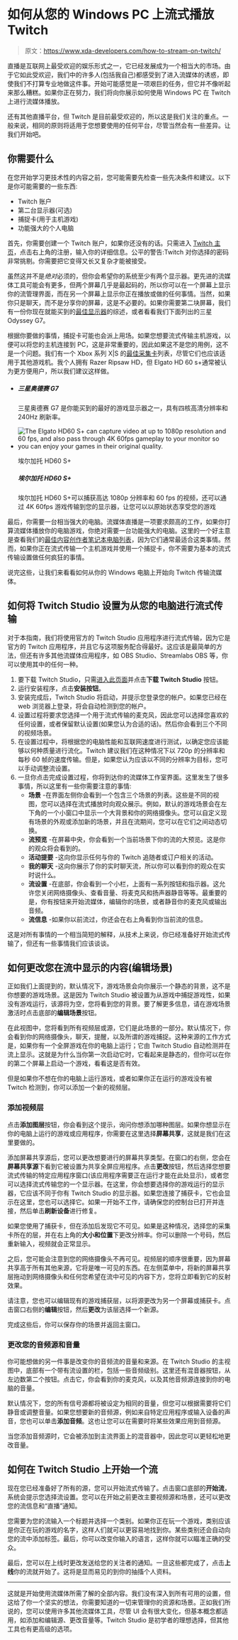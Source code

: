 # 如何从您的 Windows PC 上流式播放 Twitch

> 原文：<https://www.xda-developers.com/how-to-stream-on-twitch/>

直播是互联网上最受欢迎的娱乐形式之一，它已经发展成为一个相当大的市场。由于它如此受欢迎，我们中的许多人(包括我自己)都感受到了进入流媒体的诱惑，即使我们不打算专业地做这件事。开始可能感觉是一项艰巨的任务，但它并不像听起来那么糟糕。如果你正在努力，我们将向你展示如何使用 Windows PC 在 Twitch 上进行流媒体播放。

还有其他直播平台，但 Twitch 是目前最受欢迎的，所以这是我们关注的重点。一般来说，相同的原则将适用于您想要使用的任何平台，尽管当然会有一些差异。让我们开始吧。

## 你需要什么

在您开始学习更技术性的内容之前，您可能需要先检查一些先决条件和建议。以下是你可能需要的一些东西:

*   Twitch 账户
*   第二台显示器(可选)
*   捕捉卡(用于主机游戏)
*   功能强大的个人电脑

首先，你需要创建一个 Twitch 账户，如果你还没有的话。只需进入 [Twitch 主页](https://www.twitch.tv)，点击右上角的注册，输入你的详细信息。公平的警告:Twitch 对你选择的密码非常挑剔。你需要把它变得又长又复杂才能被接受。

虽然这并不是*绝对*必须的，但你会希望你的系统至少有两个显示器。更先进的流媒体工具可能会有更多，但两个屏幕几乎是最起码的，所以你可以在一个屏幕上显示你的流管理界面，而在另一个屏幕上显示你正在播放或做的任何事情。当然，如果你只是聊天，而不是分享你的屏幕，这是不必要的。如果你需要第二块屏幕，我们有一份你现在就能买到的[最佳显示器](https://www.xda-developers.com/best-monitors/)的综述，或者看看我们下面列出的三星 Odyssey G7。

根据你要做的事情，捕捉卡可能也会派上用场。如果您想要流式传输主机游戏，以便可以将您的主机连接到 PC，这是非常重要的，因此如果这不是您的用例，这不是一个问题。我们有一个 Xbox 系列 X|S 的[最佳采集卡](https://www.xda-developers.com/best-capture-cards-xbox-series-x-s/)列表，尽管它们也应该适用于其他游戏机。我个人拥有 Razer Ripsaw HD，但 Elgato HD 60 s+通常被认为更方便用户，所以我们建议这样做。

*   ##### 三星奥德赛 G7

    三星奥德赛 G7 是你能买到的最好的游戏显示器之一，具有四核高清分辨率和 240Hz 刷新率。

*   <picture>![The Elgato HD60 S+ can capture video at up to 1080p resolution and 60 fps, and also pass through 4K 60fps gameplay to your monitor so you can enjoy your games in their original quality.](img/918f5e6fed20519c2c290d2bb9692ddc.png)</picture>

    埃尔加托 HD60 S+

    ##### 埃尔加托 HD60 S+

    埃尔加托 HD60 S+可以捕获高达 1080p 分辨率和 60 fps 的视频，还可以通过 4K 60fps 游戏传输到您的显示器，让您可以以原始状态享受您的游戏

最后，你需要一台相当强大的电脑。流媒体直播是一项要求颇高的工作，如果你打算流媒体播放你的电脑游戏，你绝对需要一台功能强大的电脑。这里的一个好主意是查看我们的[最佳内容创作者笔记本电脑列表](https://www.xda-developers.com/best-creator-laptops/)，因为它们通常最适合这类事情。然而，如果你正在流式传输一个主机游戏并使用一个捕捉卡，你不需要为基本的流式传输设置做任何疯狂的事情。

说完这些，让我们来看看如何从你的 Windows 电脑上开始向 Twitch 传输流媒体。

## 如何将 Twitch Studio 设置为从您的电脑进行流式传输

对于本指南，我们将使用官方的 Twitch Studio 应用程序进行流式传输，因为它是官方的 Twitch 应用程序，并且它与这项服务配合得最好。这应该是最简单的方法，但还有许多其他流媒体应用程序，如 OBS Studio、Streamlabs OBS 等，你可以使用其中的任何一种。

1.  要下载 Twitch Studio，只需[进入此页面](https://www.twitch.tv/broadcast/studio)并点击**下载 Twitch Studio** 按钮。
2.  运行安装程序，点击**安装按钮**。
3.  安装完成后，Twitch Studio 将启动，并提示您登录您的帐户。如果您已经在 web 浏览器上登录，将会自动检测到您的帐户。
4.  设置过程将要求您选择一个用于流式传输的麦克风，因此您可以选择您喜欢的任何设置，或者保留默认设置(如果您认为合适的话)。然后你会看到三个不同的视频场景。
5.  在设置过程中，将根据您的电脑性能和互联网速度进行测试，以确定您应该能够以何种质量进行流化。Twitch 建议我们在这种情况下以 720p 的分辨率和每秒 60 帧的速度传输。但是，如果您认为应该以不同的分辨率为目标，您可以手动调整流设置。
6.  一旦你点击完成设置过程，你将到达你的流媒体工作室界面。这里发生了很多事情，所以这里有一些你需要注意的事情:
    *   **场景** -在界面左侧你会看到一个包含三个场景的列表。这些是不同的视图，您可以选择在流式播放时向观众展示。例如，默认的游戏场景会在左下角的一个小窗口中显示一个大背景和你的网络摄像头。您可以自定义现有场景的外观或添加新的场景，并且在流期间，您可以在它们之间动态切换。
    *   **流预览** -在屏幕中央，你会看到一个当前场景下你的流的大预览。这是你的观众将会看到的。
    *   **活动提要** -这向你显示任何与你的 Twitch 追随者或订户相关的活动。
    *   **我的聊天** -这向你展示了你的实时聊天流，所以你可以看到你的观众在实时说什么。
    *   **流设置** -在底部，你会看到一个小栏，上面有一系列按钮和指示器。这允许您关闭网络摄像头、查看音量、将麦克风和扬声器静音等等。最重要的是，你有按钮来开始流媒体，编辑你的场景，或者静音你的麦克风或输出音频。
    *   **流信息** -如果你以前流过，你还会在右上角看到你当前流的信息。

这是对所有事情的一个相当简短的解释，从技术上来说，你已经准备好开始流式传输了，但还有一些事情我们应该谈谈。

## 如何更改您在流中显示的内容(编辑场景)

正如我们上面提到的，默认情况下，游戏场景会向你展示一个静态的背景，这不是你想要的游戏场景。这是因为 Twitch Studio 被设置为从游戏中捕捉游戏性，如果没有游戏运行，该源将为空，您将看到您的背景。要了解更多信息，请在游戏场景激活时点击底部的**编辑场景**按钮。

在此视图中，您将看到所有视频层或源，它们是此场景的一部分。默认情况下，你会看到你的网络摄像头，聊天，提醒，以及所谓的游戏捕捉。这种来源的工作方式是，如果你有一个全屏游戏在你的电脑上运行；它由 Twitch Studio 自动检测并在流上显示。这就是为什么当你第一次启动它时，它看起来是静态的，但你可以在你的第二个屏幕上启动一个游戏，看看这是否有效。

但是如果你不想在你的电脑上运行游戏，或者如果你正在运行的游戏没有被 Twitch 检测到，你可以添加一个新的视频层。

### 添加视频层

点击**添加图层**按钮，你会看到这个提示，询问你想添加哪种图层。如果你想显示在你的电脑上运行的游戏或应用程序，你需要在这里选择**屏幕共享**，这就是我们在这里要做的。

添加屏幕共享源后，您可以更改想要进行的屏幕共享类型。在窗口的右侧，您会在**屏幕共享源**下看到它被设置为共享全屏应用程序。点击**更改**按钮，然后选择您想要流式传输的特定应用程序窗口(该应用程序需要正在运行才能在此处显示)，或者您可以选择流式传输您的一个显示器。在这里，你会想要选择你的游戏运行的显示器，它应该不同于你有 Twitch Studio 的显示器。如果您连接了捕获卡，它也会显示在这里，您也可以选择它。如果一开始不工作，请确保您的控制台已打开并连接，然后单击**刷新设备**进行修复。

如果您使用了捕获卡，但在添加后发现它不可见。如果是这种情况，选择您的采集卡所在的层，并在右上角的**大小和位置**下更改分辨率。你可以删除一个号码，然后重新输入，视频就会正常显示。

之后，您可能会注意到您的网络摄像头不再可见。视频层的顺序很重要，因为屏幕共享高于所有其他来源，它将是唯一可见的东西。在左侧菜单中，将新的屏幕共享层拖动到网络摄像头和任何您希望在流中可见的内容下方，您将立即看到它的反射效果。

请注意，您也可以编辑现有的游戏捕获层，以将源更改为另一个屏幕或捕获卡。点击窗口右侧的**编辑**按钮，然后**更改**为该层选择一个新源。

完成这些后，你可以保存你的场景并返回主窗口。

### 更改您的音频源和音量

你可能想做的另一件事是改变你的音频流的音量和来源。在 Twitch Studio 的主视图中，底部有一个带有流设置的栏，包括一些音频级别。这里还有混音器按钮，从左边数第二个按钮。点击它，你会看到你的麦克风，以及其他音频源连接到你的电脑的音量。

默认情况下，您的所有信号源都将被设定为相同的音量，但您可以根据需要将它们静音或调整音量。如果您想要新的音频源，例如来自特定应用程序或输入设备的声音，您也可以单击**添加音频**。这也让您可以在需要时将某些效果应用到音频源。

当您添加音频源时，它会被添加到主流界面上的混音器中，因此您可以更轻松地更改音量。

## 如何在 Twitch Studio 上开始一个流

现在您已经准备好了所有的源，您可以开始流式传输了。点击窗口底部的**开始流**，系统会提示您选择流设置。您可以在开始之前更改主要视频源和场景，还可以更改您的流信息和“直播”通知。

您需要为您的流输入一个标题并选择一个类别。如果你正在玩一个游戏，类别应该是你正在玩的游戏的名字，这样人们就可以更容易地找到你。某些类别还会自动向您的流中添加标签。最后，你可以改变你输入的语言，这样你就可以瞄准正确的受众。

最后，您可以在上线时更改发送给您的关注者的通知。一旦这些都完成了，点击**上线**你的流就开始了。这将是显而易见的到你的抽搐个人资料。

* * *

这就是开始使用流媒体所需了解的全部内容。我们没有深入到所有可用的设置，但这给了你一个坚实的想法，你需要知道的一切来管理你的资源和场景。正如我们所说的，您可以使用许多其他流媒体工具，尽管 UI 会有很大变化，但基本概念都适用，如添加和编辑源、更改音量等。Twitch Studio 是初学者的理想选择，但其他工具也有更高级的选项。